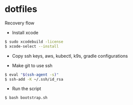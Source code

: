 # dotfiles

Recovery flow

- Install xcode
```bash
$ sudo xcodebuild -license
$ xcode-select --install
```

- Copy ssh keys, aws, kubectl, k9s, gradle configurations

- Make git to use ssh
```bash
$ eval "$(ssh-agent -s)"
$ ssh-add -K ~/.ssh/id_rsa
```

- Run the script
```bash
$ bash bootstrap.sh
```
